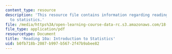 ```yaml
---
content_type: resource
description: 'This resource file contains information regarding reading 10a: introduction
  to statistics.'
file: /media/https%3A/open-learning-course-data-rc.s3.amazonaws.com/18-05-introduction-to-probability-and-statistics-spring-2014/b0fb718b2087b997b5672f47b9abee82_MIT18_05S14_Reading10a.pdf
file_type: application/pdf
resourcetype: Document
title: 'Reading 10a: Introduction to Statistics'
uid: b0fb718b-2087-b997-b567-2f47b9abee82
---
```

